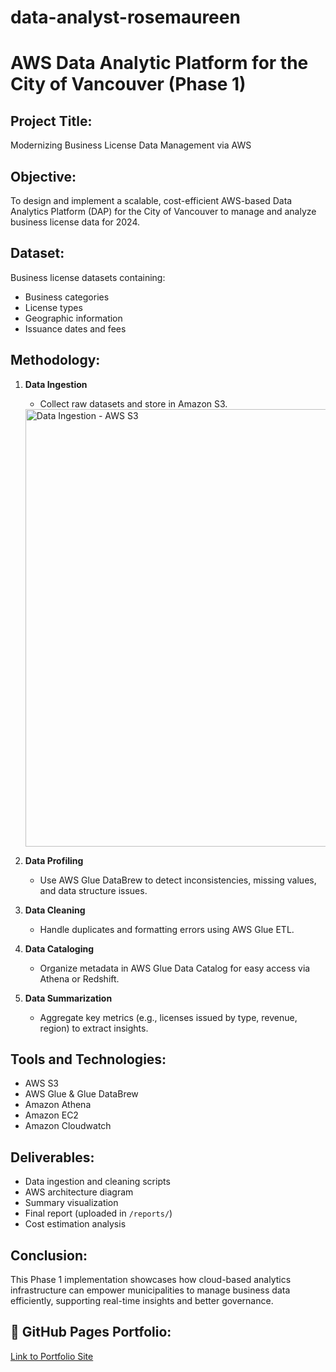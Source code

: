# data-analyst-rosemaureen
# AWS Data Analytic Platform for the City of Vancouver (Phase 1)

## Project Title:
Modernizing Business License Data Management via AWS

## Objective:
To design and implement a scalable, cost-efficient AWS-based Data Analytics Platform (DAP) for the City of Vancouver to manage and analyze business license data for 2024.

## Dataset:
Business license datasets containing:
- Business categories
- License types
- Geographic information
- Issuance dates and fees

## Methodology:

1. **Data Ingestion**  
   - Collect raw datasets and store in Amazon S3.
    <img src="images/PP1 FIG1.1 DATA INGESTION.png" alt="Data Ingestion - AWS S3" width="700"/>

2. **Data Profiling**  
   - Use AWS Glue DataBrew to detect inconsistencies, missing values, and data structure issues.

3. **Data Cleaning**  
   - Handle duplicates and formatting errors using AWS Glue ETL.

4. **Data Cataloging**  
   - Organize metadata in AWS Glue Data Catalog for easy access via Athena or Redshift.

5. **Data Summarization**  
   - Aggregate key metrics (e.g., licenses issued by type, revenue, region) to extract insights.

## Tools and Technologies:
- AWS S3
- AWS Glue & Glue DataBrew
- Amazon Athena
- Amazon EC2
- Amazon Cloudwatch

## Deliverables:
- Data ingestion and cleaning scripts
- AWS architecture diagram
- Summary visualization
- Final report (uploaded in `/reports/`)
- Cost estimation analysis

## Conclusion:
This Phase 1 implementation showcases how cloud-based analytics infrastructure can empower municipalities to manage business data efficiently, supporting real-time insights and better governance.

## 🔗 GitHub Pages Portfolio:
[Link to Portfolio Site](https://avenidorp.github.io/data-analyst-rosemaureen/)
